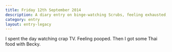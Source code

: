 ```yaml
---
title: Friday 12th September 2014
description: A diary entry on binge-watching Scrubs, feeling exhausted, and gorging myself on Pad Thai
category: entry
layout: entry-legacy
---
```


I spent the day watching crap TV. Feeling pooped. Then I got some Thai food with Becky.
